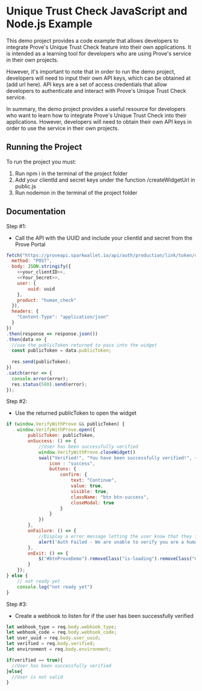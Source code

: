 
# Unique Trust Check JavaScript and Node.js Example

This demo project provides a code example that allows developers to integrate Prove's Unique Trust Check feature into their own applications. It is intended as a learning tool for developers who are using Prove's service in their own projects.

However, it's important to note that in order to run the demo project, developers will need to input their own API keys, which can be obtained at (add url here). API keys are a set of access credentials that allow developers to authenticate and interact with Prove's Unique Trust Check service.

In summary, the demo project provides a useful resource for developers who want to learn how to integrate Prove's Unique Trust Check into their applications. However, developers will need to obtain their own API keys in order to use the service in their own projects.

## Running the Project

To run the project you must:

1. Run npm i in the terminal of the project folder
2. Add your clientId and secret keys under the function /createWidgetUrl in public.js
3. Run nodemon in the terminal of the project folder

## Documentation

Step #1:
- Call the API with the UUID and include your clientId and secret from the Prove Portal  

```javascript
fetch("https://proveapi.sparkwallet.io/api/auth/production/link/token/create", {
  method: "POST",
  body: JSON.stringify({
    <<your_clientID>>,
    <<Your_Secret>>,
    user: {
        uuid: uuid
    },
    product: "human_check"
  }),
  headers: {
    "Content-Type": "application/json"
  }
})
.then(response => response.json())
.then(data => {
  //use the publicToken returned to pass into the widget
  const publicToken = data.publicToken;
  
  res.send(publicToken);
})
.catch(error => {
  console.error(error);
  res.status(500).send(error);
});
```

Step #2:
- Use the returned publicToken to open the widget

```javascript
if (window.VerifyWithProve && publicToken) {
    window.VerifyWithProve.open({
        publicToken: publicToken,
        onSuccess: () => {
            //User has been successfully verified
            window.VerifyWithProve.closeWidget()
            swal("Verified!", "You have been successfully verified!", {
                icon : "success",
                buttons: {
                    confirm: {
                        text: "Continue",
                        value: true,
                        visible: true,
                        className: "btn btn-success",
                        closeModal: true
                    }
                }
            })
        },
        onFailure: () => {
            //Display a error message letting the user know that they failed the check
            alert('Auth Failed - We are unable to verify you are a human.')
        },
        onExit: () => {
            $("#btnProveDemo").removeClass("is-loading").removeClass("disabled"); 
        }
    });
} else {
    // not ready yet
    console.log("not ready yet")
}
```

Step #3:
- Create a webhook to listen for if the user has been successfully verified

```javascript
let webhook_type = req.body.webhook_type;
let webhook_code = req.body.webhook_code;
let user_uuid = req.body.user_uuid;
let verified = req.body.verified;
let environment = req.body.environment;

if(verified == true){
  //User has been successfully verified
}else{
  //User is not valid
}
```

